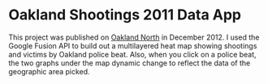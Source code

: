 Oakland Shootings 2011 Data App
===============================

This project was published on <a href="http://oaklandnorth.net/2012/12/17/analyzing-gun-violence-in-oakland/">Oakland North</a> in December 2012. I used the Google Fusion API to build out a multilayered heat map showing shootings and victims by Oakland police beat. Also, when you click on a police beat, the two graphs under the map dynamic change to reflect the data of the geographic area picked.  
